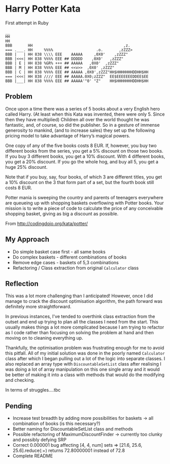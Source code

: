 # Harry Potter Kata

First attempt in Ruby

```
__
HH
HH
BBB       HH                                        ,z.
=== .___. HH     %%%%                   .o.       ,zZZZ>
BBB |   | HH 838 \\\\ EEE    AAAAA     ,0X0'    ,zZZZ"
BBB |<<<| HH 838 %%%% EEE ## DDDDD    ,0X0'   ,zZZZ"
BBB | E | HH 838 %GR% +++ ## AAAAA   ,0X0'  ,zZZZ"
BBB | M | HH 838 %%%% EEE ## <<v>>  ,0X0' ,zZZZ"
BBB | C | HH 838 %%%% EEE ## AAAAA ,0X0',zZZZ"HH$HHHHHHHDDHH$HH
=== |<<<| HH 838 //// EEE ## AAAAA.0X0;zZZZ"  EE$EEEEEEEDDEE$EE
BBB |___| HH 838 %%%% EEE ## AAAAA'"0' "Z"    HH$HHHHHHHDDHH$HH

```

## Problem

Once upon a time there was a series of 5 books about a very English hero called Harry. (At least when this Kata was invented, there were only 5. Since then they have multiplied) Children all over the world thought he was fantastic, and, of course, so did the publisher. So in a gesture of immense generosity to mankind, (and to increase sales) they set up the following pricing model to take advantage of Harry’s magical powers.

One copy of any of the five books costs 8 EUR. If, however, you buy two different books from the series, you get a 5% discount on those two books. If you buy 3 different books, you get a 10% discount. With 4 different books, you get a 20% discount. If you go the whole hog, and buy all 5, you get a huge 25% discount.

Note that if you buy, say, four books, of which 3 are different titles, you get a 10% discount on the 3 that form part of a set, but the fourth book still costs 8 EUR.

Potter mania is sweeping the country and parents of teenagers everywhere are queueing up with shopping baskets overflowing with Potter books. Your mission is to write a piece of code to calculate the price of any conceivable shopping basket, giving as big a discount as possible.

From http://codingdojo.org/kata/potter/

## My Approach

* Do simple basket case first - all same books
* Do complex baskets - different combinations of books
* Remove edge cases - baskets of 5,3 combinations
* Refactoring / Class extraction from original ```Calculator``` class

## Reflection

This was a lot more challenging than I anticipated! However, once I did manage to crack the discount optimisation algorithm, the path forward was definitely more straightforward.

In previous instances, I've tended to overthink class extraction from the outset and end up trying to plan all the classes I need from the start. This usually makes things a lot more complicated because I am trying to refactor as I code rather than focusing on solving the problem at hand and then moving on to cleaning everything up.

Thankfully, the optimisation problem was frustrating enough for me to avoid this pitfall. All of my initial solution was done in the poorly named ```Calculator``` class after which I began pulling out a lot of the logic into separate classes. I also replaced an array type with ```DiscountableSetList``` class after realising I was doing a lot of array manipulation on this one single array and it would be better of making it into a class with methods that would do the modifying and checking.

In terms of struggles....tbc

## Pending
* Increase test breadth by adding more possibilities for baskets -> all combination of books (is this necessary?)
* Better naming for DiscountableSetList class and methods
* Possible refactoring of MaximumDiscountFinder -> currently too clunky and possibly defying SRP
* Correct 0.000001 bug affecting [4, 4, num] sets => [21.6, 25.6, 25.6].reduce(:+) returns 72.80000001 instead of 72.8
* Complete README

